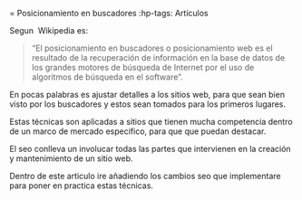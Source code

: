 = Posicionamiento en buscadores
:hp-tags: Artículos


Segun  Wikipedia es: 

> “El posicionamiento en buscadores o posicionamiento web es el resultado de la recuperación de información en la base de datos de los grandes motores de búsqueda de Internet por el uso de algoritmos de búsqueda en el software”.

En pocas palabras es ajustar detalles a los sitios web, para que sean bien visto por los buscadores y estos sean tomados para los primeros lugares.

Estas técnicas son aplicadas a sitios que tienen mucha competencia dentro de un marco de mercado especifico, para que que puedan destacar.

El seo conlleva un involucar todas las partes que intervienen en la creación y mantenimiento de un sitio web.

Dentro de este articulo ire añadiendo los cambios seo que implementare para poner en practica estas técnicas.

